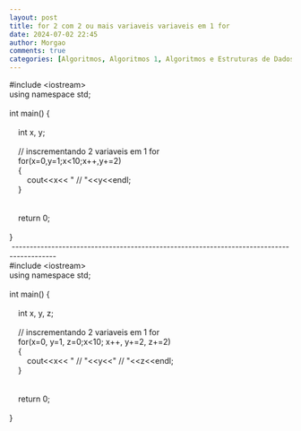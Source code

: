 ```yaml
---
layout: post
title: for 2 com 2 ou mais variaveis variaveis em 1 for
date: 2024-07-02 22:45
author: Morgao
comments: true
categories: [Algoritmos, Algoritmos 1, Algoritmos e Estruturas de Dados, beecrowd, Linguagem C, Programação]
---
```

#include &lt;iostream&gt;<br />
using namespace std;<br />
<br />
int main() {&nbsp;&nbsp; <br />
<br />
&nbsp;&nbsp;&nbsp; int x, y;<br />
&nbsp;&nbsp;&nbsp; <br />
&nbsp;&nbsp;&nbsp; // inscrementando 2 variaveis em 1 for<br />
&nbsp;&nbsp;&nbsp; for(x=0,y=1;x&lt;10;x++,y+=2)<br />
&nbsp;&nbsp;&nbsp; {<br />
&nbsp;&nbsp;&nbsp; &nbsp;&nbsp;&nbsp; cout&lt;&lt;x&lt;&lt; " // "&lt;&lt;y&lt;&lt;endl;<br />
&nbsp;&nbsp;&nbsp; }<br />
&nbsp;&nbsp;&nbsp; <br />
&nbsp;&nbsp;&nbsp; <br />
&nbsp;&nbsp;&nbsp; return 0;<br />
<br />
}<br />
&nbsp;------------------------------------------------------------------------------------------<br />
#include &lt;iostream&gt;<br />using namespace std;<br /><br />int main() {&nbsp;&nbsp; <br /><br />&nbsp;&nbsp;&nbsp; int x, y, z;<br />&nbsp;&nbsp;&nbsp; <br />&nbsp;&nbsp;&nbsp; // inscrementando 2 variaveis em 1 for<br />&nbsp;&nbsp;&nbsp; for(x=0, y=1, z=0;x&lt;10; x++, y+=2, z+=2)<br />&nbsp;&nbsp;&nbsp; {<br />&nbsp;&nbsp;&nbsp; &nbsp;&nbsp;&nbsp; cout&lt;&lt;x&lt;&lt; " // "&lt;&lt;y&lt;&lt;" // "&lt;&lt;z&lt;&lt;endl;<br />&nbsp;&nbsp;&nbsp; }<br />&nbsp;&nbsp;&nbsp; <br />&nbsp;&nbsp;&nbsp; <br />&nbsp;&nbsp;&nbsp; return 0;<br /><br />} 
